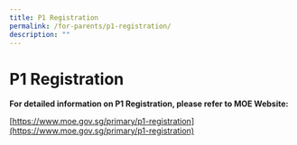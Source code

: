 ```yaml
---
title: P1 Registration
permalink: /for-parents/p1-registration/
description: ""
---
```

# **P1 Registration**

**For detailed information on P1 Registration, please refer to MOE Website:**

[https://www.moe.gov.sg/primary/p1-registration](https://www.moe.gov.sg/primary/p1-registration)